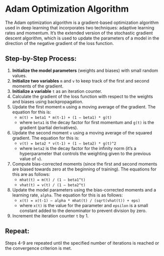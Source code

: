 # Adam Optimization Algorithm

The Adam optimization algorithm is a gradient-based optimization algorithm used in deep learning that incorporates two techniques: adaptive learning rates and momentum. It’s the extended version of the stochastic gradient descent algorithm, which is used to update the parameters of a model in the direction of the negative gradient of the loss function.

## Step-by-Step Process:

1. **Initialize the model parameters** (weights and biases) with small random values.
2. **Initialize two variables** `m` and `v` to keep track of the first and second moments of the gradient.
3. **Initialize a variable** `t` as an iteration counter.
4. Calculate the gradient of the loss function with respect to the weights and biases using backpropagation.
5. Update the first moment `m` using a moving average of the gradient. The equation for this is:
    - `m(t) = beta1 * m(t-1) + (1 – beta1) * g(t)`
    - where `beta1` is the decay factor for first momentum and `g(t)` is the gradient (partial derivatives).
6. Update the second moment `v` using a moving average of the squared gradient. The equation for this is:
    - `v(t) = beta2 * v(t-1) + (1 – beta2) * g(t)^2`
    - where `beta2` is the decay factor for the infinity norm (it’s a hyperparameter that controls the weighting given to the previous value of `v`).
7. Compute bias-corrected moments (since the first and second moments are biased towards zero at the beginning of training). The equations for this are as follows:
    - `mhat(t) = m(t) / (1 – beta1^t)`
    - `vhat(t) = v(t) / (1 – beta2^t)`
8. Update the model parameters using the bias-corrected moments and a learning rate, `alpha`. The equation for this is as follows:
    - `x(t) = x(t-1) – alpha * mhat(t) / (sqrt(vhat(t)) + eps)`
    - where `x(t)` is the value for the parameter and `epsilon` is a small constant added to the denominator to prevent division by zero.
9. Increment the iteration counter `t` by 1.

## Repeat:
Steps 4-9 are repeated until the specified number of iterations is reached or the convergence criterion is met.
